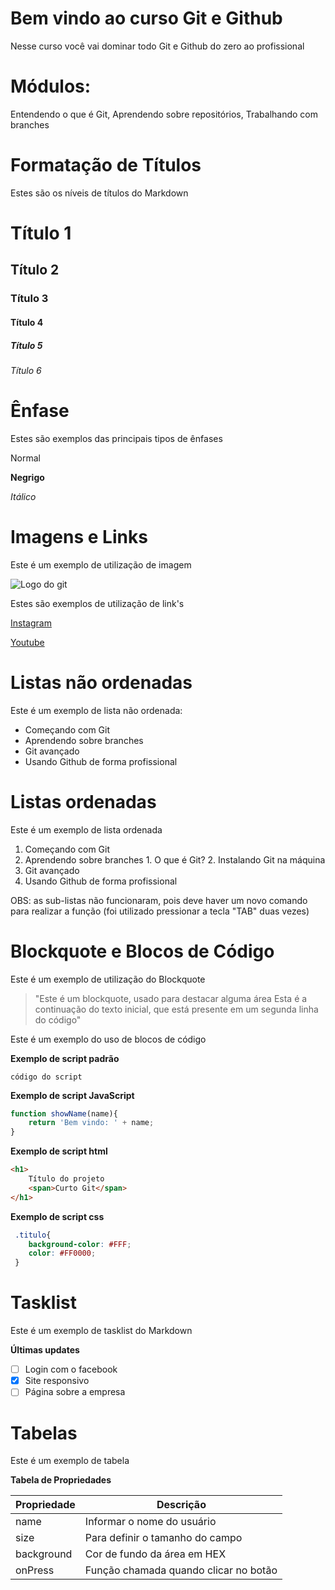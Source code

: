 # Bem vindo ao curso Git e Github
Nesse curso você vai dominar todo Git e Github do zero ao profissional

# Módulos:
Entendendo o que é Git, Aprendendo sobre repositórios, Trabalhando com branches

# Formatação de Títulos

Estes são os níveis de títulos do Markdown

# Título 1
## Título 2
### Título 3
#### Título 4
##### Título 5
###### Título 6

# Ênfase

Estes são exemplos das principais tipos de ênfases

Normal

**Negrigo**

_Itálico_

# Imagens e Links

Este é um exemplo de utilização de imagem

![Logo do git](https://sujeitoprogramador.com/wp-content/uploads/2021/04/gitimage.png)

Estes são exemplos de utilização de link's

[Instagram](https://instagram.com/sujeitoprogramador)

[Youtube](https://Youtube.com/sujeitoprogramador)

# Listas não ordenadas

Este é um exemplo de lista não ordenada:

* Começando com Git
* Aprendendo sobre branches
* Git avançado
* Usando Github de forma profissional

# Listas ordenadas

Este é um exemplo de lista ordenada

1. Começando com Git
2. Aprendendo sobre branches
        1. O que é Git?
        2. Instalando Git na máquina
3. Git avançado
4. Usando Github de forma profissional

OBS: as sub-listas não funcionaram, pois deve haver um novo comando para realizar a função (foi utilizado pressionar a tecla "TAB" duas vezes)

# Blockquote e Blocos de Código

Este é um exemplo de utilização do Blockquote

>"Este é um blockquote, usado para destacar alguma área
>Esta é a continuação do texto inicial, que está presente em um segunda linha do código"

Este é um exemplo do uso de blocos de código

**Exemplo de script padrão**
```
código do script
```

**Exemplo de script JavaScript**
```js
function showName(name){
    return 'Bem vindo: ' + name;
}
```

**Exemplo de script html**
```html
<h1>
    Título do projeto
    <span>Curto Git</span>
</h1>
```

**Exemplo de script css**
```css
 .titulo{
    background-color: #FFF;
    color: #FF0000;
 }
```

# Tasklist

Este é um exemplo de tasklist do Markdown

**Últimas updates**
- [ ] Login com o facebook
- [x] Site responsivo
- [ ] Página sobre a empresa

# Tabelas

Este é um exemplo de tabela

**Tabela de Propriedades**

Propriedade | Descrição
----------- | -----------
name | Informar o nome do usuário
size | Para definir o tamanho do campo
background | Cor de fundo da área em HEX
onPress | Função chamada quando clicar no botão